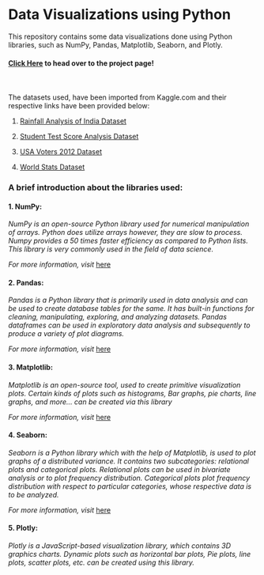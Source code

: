 # Data Visualizations using Python 


This repository contains some data visualizations done using Python libraries, such as NumPy, Pandas, Matplotlib, Seaborn, and Plotly.

#### [Click Here](https://janhavi-2001.github.io/Data-Visualizations-using-Python/) to head over to the project page!
\
\
The datasets used, have been imported from Kaggle.com and their respective links have been provided below:

1. [Rainfall Analysis of India Dataset](https://www.kaggle.com/rajanand/rainfall-in-india?select=district+wise+rainfall+normal.csv)

  
2. [Student Test Score Analysis Dataset](https://www.kaggle.com/spscientist/students-performance-in-exams?select=StudentsPerformance.csv)

  
3. [USA Voters 2012 Dataset](https://www.udemy.com/course/data-analysis-with-excel-pivot-tables/)

  
4. [World Stats Dataset](https://www.kaggle.com/kisoibo/countries-databasesqlite)



### A brief introduction about the libraries used:

#### 1. NumPy:
*_NumPy is an open-source Python library used for numerical manipulation of arrays. Python does utilize arrays however, they are slow to process._*
*_Numpy provides a 50 times faster efficiency as compared to Python lists. This library is very commonly used in the field of data science._*

*_For more information, visit_* [here]( https://www.w3schools.com/python/numpy/numpy_intro.asp )

#### 2. Pandas:
*_Pandas is a Python library that is primarily used in data analysis and can be used to create database tables for the same._*
*_It has built-in functions for cleaning, manipulating, exploring, and analyzing datasets. Pandas dataframes can be used_*
*_in exploratory data analysis and subsequently to produce a variety of plot diagrams._*

*_For more information, visit_* [here]( https://www.w3schools.com/python/pandas/pandas_intro.asp )

#### 3. Matplotlib:
*_Matplotlib is an open-source tool, used to create primitive visualization plots. Certain kinds of plots such as histograms,_*
*_Bar graphs, pie charts, line graphs, and more... can be created via this library_*

*_For more information, visit_* [here]( https://www.w3schools.com/python/matplotlib_intro.asp )

#### 4. Seaborn:
*_Seaborn is a Python library which with the help of Matplotlib, is used to plot graphs of a distributed variance._*
*_It contains two subcategories: relational plots and categorical plots. Relational plots can be used in bivariate analysis_*
*_or to plot frequency distribution. Categorical plots plot frequency distribution with respect to particular categories, whose_*
*_respective data is to be analyzed._*

*_For more information, visit_* [here]( https://www.w3schools.com/python/numpy/numpy_random_seaborn.asp )

#### 5. Plotly: 
*_Plotly is a JavaScript-based visualization library, which contains 3D graphics charts. Dynamic plots such as horizontal bar plots,_*
*_Pie plots, line plots, scatter plots, etc. can be created using this library._*


